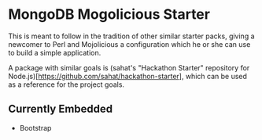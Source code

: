# MongoDB Mogolicious Starter
This is meant to follow in the tradition of other similar starter packs,
giving a newcomer to Perl and Mojolicious a configuration which he or she
can use to build a simple application.

A package with similar goals is (sahat's "Hackathon Starter" repository for
Node.js)[https://github.com/sahat/hackathon-starter], which can be used
as a reference for the project goals.

## Currently Embedded
- Bootstrap

